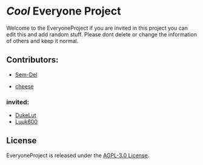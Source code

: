 # ***Cool*** Everyone Project

Welcome to the EveryoneProject if you are invited in this project you can edit this and add random stuff. Please dont delete or change the information of others and keep it normal.

## Contributors:

- [Sem-Del](https://github.com/Sem-Del)

- [cheese](https://github.com/DeanLemans)

### invited:
- [DukeLut](https://github.com/DukeVZ)
- [Luuk600](https://github.com/luuk600)
## License

EveryoneProject is released under the [AGPL-3.0 License](https://www.gnu.org/licenses/agpl-3.0.html).
